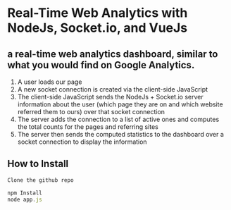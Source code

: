 # Real-Time Web Analytics with NodeJs, Socket.io, and VueJs

## a real-time web analytics dashboard, similar to what you would find on Google Analytics. 


1. A user loads our page
2. A new socket connection is created via the client-side JavaScript
3. The client-side JavaScript sends the NodeJs + Socket.io server information about the user (which page they are on and which website referred them to ours) over that socket connection
4. The server adds the connection to a list of active ones and computes the total counts for the pages and referring sites
5. The server then sends the computed statistics to the dashboard over a socket connection to display the information


## How to Install

```javascript
Clone the github repo

npm Install
node app.js
```
